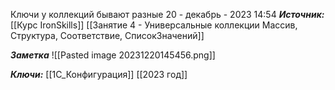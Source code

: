 
Ключи у коллекций бывают разные
 20 - декабрь - 2023  14:54 
***Источник:***  [[Курс IronSkills]] [[Занятие 4 - Универсальные коллекции Массив, Структура, Соответствие, СписокЗначений]]

***Заметка*** 
![[Pasted image 20231220145456.png]]

***Ключи:*** [[1С_Конфигурация]] [[2023 год]]